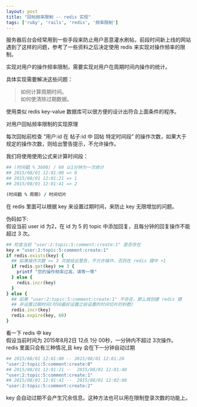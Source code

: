 ```yaml
---
layout: post
title: "回帖频率限制 -- redis 实现"
tags: ['ruby', 'rails', 'redis', '频率限制']
---
```


服务器后台会经常用到一些手段来防止用户恶意灌水刷帖，前段时间新上线的网站遇到了这样的问题，参考了一些资料之后决定使用 redis 来实现对操作频率的限制。

实现对用户的操作频率限制，需要实现对用户在周期时间内操作的统计。

具体实现需要解决这些问题：

>如何计算周期时间。<br />
>如何使清除过期数据。

使用类似 redis key-value 数据库可以很方便的设计出符合上面条件的程序。

对用户回帖频率限制的实现原理

每次回帖前检查 “用户:id 在 帖子:id 中 回帖 特定时间段” 的操作次数，如果大于规定的操作次数，则给出警告提示，不允许操作。

我们将使用使用公式来计算时间段：

```ruby
## (时间戳 % 3600) / 60 以1分钟为一次统计
## 2015/08/01 12:01:00 => 0
## 2015/08/01 12:01:21 => 1
## 2015/08/01 12:01:41 => 2

(时间戳 % 周期) / 时间切片
```

在 redis 里面可以根据 key 来设置过期时间，来防止 key 无限增加的问题。

伪码如下:<br />
假设当前 user id 为2，在 id 为 5 的 topic 中添加回复，且每分钟的回复操作不能超过 3 次。

```ruby
## 检查当前 "user:2:topic:5:comment:create:1" 是否存在
key = "user:2:topic:5:comment:create:1"
if redis.exists(key) {
  ## 如果操作次数 >= 3 次就给出警告，不允许操作，否则在 redis 键中 +1
  if redis.get(key) >= 3 {
    printf "您的操作频率过高，请等一等"
  } else {
    redis.incr(key)
  }
} else {
  ## 如果 "user:2:topic:5:comment:create:1" 不存在，那么就创建 redis 键
  ## 并设置过期时间(时间最好设置之前设置的时间切片的秒数)
  redis.incr(key)
  redis.expire(key, 60)
}
```

看一下 redis 中 key <br />
假设当前时间为 2015年8月2日 12点 1分 00秒，一分钟内不超过 3次操作。<br />
redis 里面只会有三种情况,且 key 会在下一分钟自动过期

```ruby
## 2015/08/01 12:01:00 -- 2015/08/01 12:01:20
"user:2:topic:5:comment:create:0"
## 2015/08/01 12:01:21 --  2015/08/01 12:01:40
"user:2:topic:5:comment:create:1"
## 2015/08/01 12:01:41 --  2015/08/01 12:02:00
"user:2:topic:5:comment:create:2"
```

key 会自动过期不会产生冗余信息。这种方法也可以用在限制登录次数的功能上。
